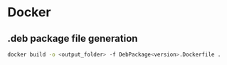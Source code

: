 <!-- TODO: move this into documentation docs when they exist -->
# Docker

## .deb package file generation

```bash
docker build -o <output_folder> -f DebPackage<version>.Dockerfile .
```